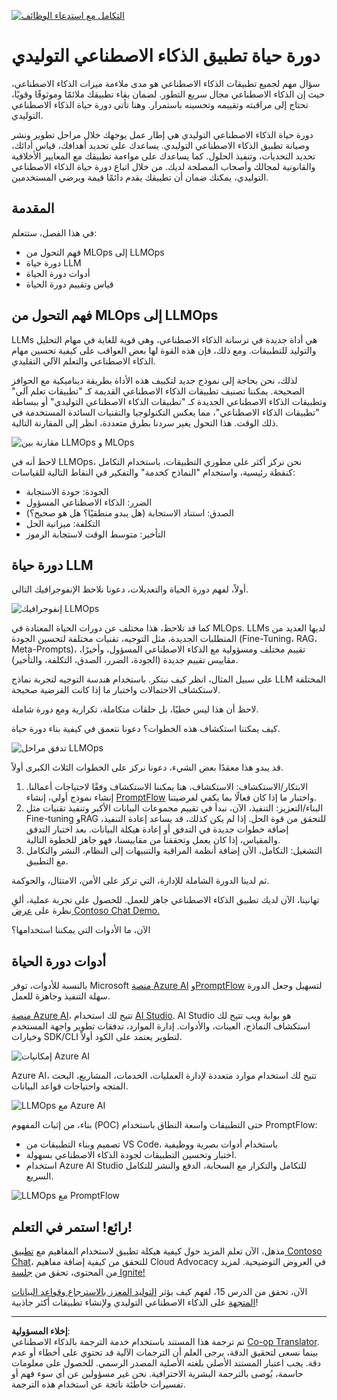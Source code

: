 <!--
CO_OP_TRANSLATOR_METADATA:
{
  "original_hash": "b9d32511b27373a1b21b5789d4fda057",
  "translation_date": "2025-10-17T12:54:18+00:00",
  "source_file": "14-the-generative-ai-application-lifecycle/README.md",
  "language_code": "ar"
}
-->
[![التكامل مع استدعاء الوظائف](../../../translated_images/14-lesson-banner.066d74a31727ac121eeac06376a068a397d8e335281e63ce94130d11f516e46b.ar.png)](https://youtu.be/ewtQY_RJrzs?si=dyJ2bjiljH7UUHCh)

# دورة حياة تطبيق الذكاء الاصطناعي التوليدي

سؤال مهم لجميع تطبيقات الذكاء الاصطناعي هو مدى ملاءمة ميزات الذكاء الاصطناعي، حيث إن الذكاء الاصطناعي مجال سريع التطور. لضمان بقاء تطبيقك ملائمًا وموثوقًا وقويًا، تحتاج إلى مراقبته وتقييمه وتحسينه باستمرار. وهنا تأتي دورة حياة الذكاء الاصطناعي التوليدي.

دورة حياة الذكاء الاصطناعي التوليدي هي إطار عمل يوجهك خلال مراحل تطوير ونشر وصيانة تطبيق الذكاء الاصطناعي التوليدي. يساعدك على تحديد أهدافك، قياس أدائك، تحديد التحديات، وتنفيذ الحلول. كما يساعدك على مواءمة تطبيقك مع المعايير الأخلاقية والقانونية لمجالك وأصحاب المصلحة لديك. من خلال اتباع دورة حياة الذكاء الاصطناعي التوليدي، يمكنك ضمان أن تطبيقك يقدم دائمًا قيمة ويرضي المستخدمين.

## المقدمة

في هذا الفصل، ستتعلم:

- فهم التحول من MLOps إلى LLMOps
- دورة حياة LLM
- أدوات دورة الحياة
- قياس وتقييم دورة الحياة

## فهم التحول من MLOps إلى LLMOps

LLMs هي أداة جديدة في ترسانة الذكاء الاصطناعي، وهي قوية للغاية في مهام التحليل والتوليد للتطبيقات. ومع ذلك، فإن هذه القوة لها بعض العواقب على كيفية تحسين مهام الذكاء الاصطناعي والتعلم الآلي التقليدي.

لذلك، نحن بحاجة إلى نموذج جديد لتكييف هذه الأداة بطريقة ديناميكية مع الحوافز الصحيحة. يمكننا تصنيف تطبيقات الذكاء الاصطناعي القديمة كـ "تطبيقات تعلم آلي" وتطبيقات الذكاء الاصطناعي الجديدة كـ "تطبيقات الذكاء الاصطناعي التوليدي" أو ببساطة "تطبيقات الذكاء الاصطناعي"، مما يعكس التكنولوجيا والتقنيات السائدة المستخدمة في ذلك الوقت. هذا التحول يغير سردنا بطرق متعددة، انظر إلى المقارنة التالية.

![مقارنة بين LLMOps و MLOps](../../../translated_images/01-llmops-shift.29bc933cb3bb0080a562e1655c0c719b71a72c3be6252d5c564b7f598987e602.ar.png)

لاحظ أنه في LLMOps، نحن نركز أكثر على مطوري التطبيقات، باستخدام التكامل كنقطة رئيسية، واستخدام "النماذج كخدمة" والتفكير في النقاط التالية للقياسات:

- الجودة: جودة الاستجابة
- الضرر: الذكاء الاصطناعي المسؤول
- الصدق: استناد الاستجابة (هل يبدو منطقيًا؟ هل هو صحيح؟)
- التكلفة: ميزانية الحل
- التأخير: متوسط الوقت لاستجابة الرموز

## دورة حياة LLM

أولاً، لفهم دورة الحياة والتعديلات، دعونا نلاحظ الإنفوجرافيك التالي.

![إنفوجرافيك LLMOps](../../../translated_images/02-llmops.70a942ead05a7645db740f68727d90160cb438ab71f0fb20548bc7fe5cad83ff.ar.png)

كما قد تلاحظ، هذا مختلف عن دورات الحياة المعتادة في MLOps. LLMs لديها العديد من المتطلبات الجديدة، مثل التوجيه، تقنيات مختلفة لتحسين الجودة (Fine-Tuning، RAG، Meta-Prompts)، تقييم مختلف ومسؤولية مع الذكاء الاصطناعي المسؤول، وأخيرًا، مقاييس تقييم جديدة (الجودة، الضرر، الصدق، التكلفة، والتأخير).

على سبيل المثال، انظر كيف نبتكر. باستخدام هندسة التوجيه لتجربة نماذج LLM المختلفة لاستكشاف الاحتمالات واختبار ما إذا كانت الفرضية صحيحة.

لاحظ أن هذا ليس خطيًا، بل حلقات متكاملة، تكرارية ومع دورة شاملة.

كيف يمكننا استكشاف هذه الخطوات؟ دعونا نتعمق في كيفية بناء دورة حياة.

![تدفق مراحل LLMOps](../../../translated_images/03-llm-stage-flows.3a1e1c401235a6cfa886ed6ba04aa52a096a545e1bc44fa54d7d5983a7201892.ar.png)

قد يبدو هذا معقدًا بعض الشيء، دعونا نركز على الخطوات الثلاث الكبرى أولاً.

1. الابتكار/الاستكشاف: الاستكشاف، هنا يمكننا الاستكشاف وفقًا لاحتياجات أعمالنا. إنشاء نموذج أولي، إنشاء [PromptFlow](https://microsoft.github.io/promptflow/index.html?WT.mc_id=academic-105485-koreyst) واختبار ما إذا كان فعالًا بما يكفي لفرضيتنا.
1. البناء/التعزيز: التنفيذ، الآن، نبدأ في تقييم مجموعات البيانات الأكبر وتنفيذ تقنيات مثل Fine-tuning وRAG للتحقق من قوة الحل. إذا لم يكن كذلك، قد يساعد إعادة التنفيذ، إضافة خطوات جديدة في التدفق أو إعادة هيكلة البيانات. بعد اختبار التدفق والمقياس، إذا كان يعمل وتحققنا من مقاييسنا، فهو جاهز للخطوة التالية.
1. التشغيل: التكامل، الآن إضافة أنظمة المراقبة والتنبيهات إلى النظام، النشر والتكامل مع التطبيق.

ثم لدينا الدورة الشاملة للإدارة، التي تركز على الأمن، الامتثال، والحوكمة.

تهانينا، الآن لديك تطبيق الذكاء الاصطناعي جاهز للعمل. للحصول على تجربة عملية، ألقِ نظرة على [عرض Contoso Chat Demo.](https://nitya.github.io/contoso-chat/?WT.mc_id=academic-105485-koreys)

الآن، ما الأدوات التي يمكننا استخدامها؟

## أدوات دورة الحياة

بالنسبة للأدوات، توفر Microsoft [منصة Azure AI](https://azure.microsoft.com/solutions/ai/?WT.mc_id=academic-105485-koreys) و[PromptFlow](https://microsoft.github.io/promptflow/index.html?WT.mc_id=academic-105485-koreyst) لتسهيل وجعل الدورة سهلة التنفيذ وجاهزة للعمل.

[منصة Azure AI](https://azure.microsoft.com/solutions/ai/?WT.mc_id=academic-105485-koreys)، تتيح لك استخدام [AI Studio](https://ai.azure.com/?WT.mc_id=academic-105485-koreys). AI Studio هو بوابة ويب تتيح لك استكشاف النماذج، العينات، والأدوات. إدارة الموارد، تدفقات تطوير واجهة المستخدم وخيارات SDK/CLI لتطوير يعتمد على الكود أولاً.

![إمكانيات Azure AI](../../../translated_images/04-azure-ai-platform.80203baf03a12fa8b166e194928f057074843d1955177baf0f5b53d50d7b6153.ar.png)

Azure AI، تتيح لك استخدام موارد متعددة لإدارة العمليات، الخدمات، المشاريع، البحث المتجه واحتياجات قواعد البيانات.

![LLMOps مع Azure AI](../../../translated_images/05-llm-azure-ai-prompt.a5ce85cdbb494bdf95420668e3464aae70d8b22275a744254e941dd5e73ae0d2.ar.png)

بناء، من إثبات المفهوم (POC) حتى التطبيقات واسعة النطاق باستخدام PromptFlow:

- تصميم وبناء التطبيقات من VS Code، باستخدام أدوات بصرية ووظيفية
- اختبار وتحسين التطبيقات لجودة الذكاء الاصطناعي بسهولة.
- استخدام Azure AI Studio للتكامل والتكرار مع السحابة، الدفع والنشر للتكامل السريع.

![LLMOps مع PromptFlow](../../../translated_images/06-llm-promptflow.a183eba07a3a7fdf4aa74db92a318b8cbbf4a608671f6b166216358d3203d8d4.ar.png)

## رائع! استمر في التعلم!

مذهل، الآن تعلم المزيد حول كيفية هيكلة تطبيق لاستخدام المفاهيم مع [تطبيق Contoso Chat](https://nitya.github.io/contoso-chat/?WT.mc_id=academic-105485-koreyst)، للتحقق من كيفية إضافة مفاهيم Cloud Advocacy في العروض التوضيحية. لمزيد من المحتوى، تحقق من [جلسة Ignite!](https://www.youtube.com/watch?v=DdOylyrTOWg)

الآن، تحقق من الدرس 15، لفهم كيف يؤثر [التوليد المعزز بالاسترجاع وقواعد البيانات المتجهة](../15-rag-and-vector-databases/README.md?WT.mc_id=academic-105485-koreyst) على الذكاء الاصطناعي التوليدي ولإنشاء تطبيقات أكثر جاذبية!

---

**إخلاء المسؤولية**:  
تم ترجمة هذا المستند باستخدام خدمة الترجمة بالذكاء الاصطناعي [Co-op Translator](https://github.com/Azure/co-op-translator). بينما نسعى لتحقيق الدقة، يرجى العلم أن الترجمات الآلية قد تحتوي على أخطاء أو عدم دقة. يجب اعتبار المستند الأصلي بلغته الأصلية المصدر الرسمي. للحصول على معلومات حاسمة، يُوصى بالترجمة البشرية الاحترافية. نحن غير مسؤولين عن أي سوء فهم أو تفسيرات خاطئة ناتجة عن استخدام هذه الترجمة.